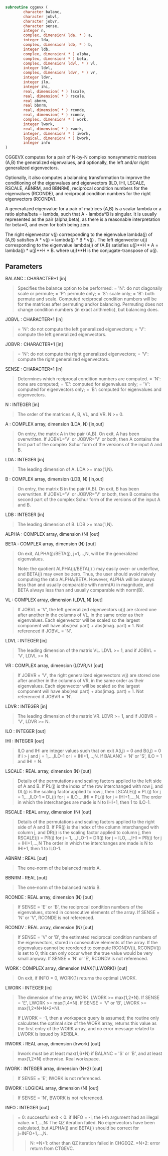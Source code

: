 ```fortran
subroutine cggevx (
        character balanc,
        character jobvl,
        character jobvr,
        character sense,
        integer n,
        complex, dimension( lda, * ) a,
        integer lda,
        complex, dimension( ldb, * ) b,
        integer ldb,
        complex, dimension( * ) alpha,
        complex, dimension( * ) beta,
        complex, dimension( ldvl, * ) vl,
        integer ldvl,
        complex, dimension( ldvr, * ) vr,
        integer ldvr,
        integer ilo,
        integer ihi,
        real, dimension( * ) lscale,
        real, dimension( * ) rscale,
        real abnrm,
        real bbnrm,
        real, dimension( * ) rconde,
        real, dimension( * ) rcondv,
        complex, dimension( * ) work,
        integer lwork,
        real, dimension( * ) rwork,
        integer, dimension( * ) iwork,
        logical, dimension( * ) bwork,
        integer info
)
```

CGGEVX computes for a pair of N-by-N complex nonsymmetric matrices
(A,B) the generalized eigenvalues, and optionally, the left and/or
right generalized eigenvectors.

Optionally, it also computes a balancing transformation to improve
the conditioning of the eigenvalues and eigenvectors (ILO, IHI,
LSCALE, RSCALE, ABNRM, and BBNRM), reciprocal condition numbers for
the eigenvalues (RCONDE), and reciprocal condition numbers for the
right eigenvectors (RCONDV).

A generalized eigenvalue for a pair of matrices (A,B) is a scalar
lambda or a ratio alpha/beta = lambda, such that A - lambda\*B is
singular. It is usually represented as the pair (alpha,beta), as
there is a reasonable interpretation for beta=0, and even for both
being zero.

The right eigenvector v(j) corresponding to the eigenvalue lambda(j)
of (A,B) satisfies
A \* v(j) = lambda(j) \* B \* v(j) .
The left eigenvector u(j) corresponding to the eigenvalue lambda(j)
of (A,B) satisfies
u(j)\*\*H \* A  = lambda(j) \* u(j)\*\*H \* B.
where u(j)\*\*H is the conjugate-transpose of u(j).

## Parameters
BALANC : CHARACTER\*1 [in]
> Specifies the balance option to be performed:
> = 'N':  do not diagonally scale or permute;
> = 'P':  permute only;
> = 'S':  scale only;
> = 'B':  both permute and scale.
> Computed reciprocal condition numbers will be for the
> matrices after permuting and/or balancing. Permuting does
> not change condition numbers (in exact arithmetic), but
> balancing does.

JOBVL : CHARACTER\*1 [in]
> = 'N':  do not compute the left generalized eigenvectors;
> = 'V':  compute the left generalized eigenvectors.

JOBVR : CHARACTER\*1 [in]
> = 'N':  do not compute the right generalized eigenvectors;
> = 'V':  compute the right generalized eigenvectors.

SENSE : CHARACTER\*1 [in]
> Determines which reciprocal condition numbers are computed.
> = 'N': none are computed;
> = 'E': computed for eigenvalues only;
> = 'V': computed for eigenvectors only;
> = 'B': computed for eigenvalues and eigenvectors.

N : INTEGER [in]
> The order of the matrices A, B, VL, and VR.  N >= 0.

A : COMPLEX array, dimension (LDA, N) [in,out]
> On entry, the matrix A in the pair (A,B).
> On exit, A has been overwritten. If JOBVL='V' or JOBVR='V'
> or both, then A contains the first part of the complex Schur
> form of the  versions of the input A and B.

LDA : INTEGER [in]
> The leading dimension of A.  LDA >= max(1,N).

B : COMPLEX array, dimension (LDB, N) [in,out]
> On entry, the matrix B in the pair (A,B).
> On exit, B has been overwritten. If JOBVL='V' or JOBVR='V'
> or both, then B contains the second part of the complex
> Schur form of the  versions of the input A and B.

LDB : INTEGER [in]
> The leading dimension of B.  LDB >= max(1,N).

ALPHA : COMPLEX array, dimension (N) [out]

BETA : COMPLEX array, dimension (N) [out]
> On exit, ALPHA(j)/BETA(j), j=1,...,N, will be the generalized
> eigenvalues.
> 
> Note: the quotient ALPHA(j)/BETA(j) ) may easily over- or
> underflow, and BETA(j) may even be zero.  Thus, the user
> should avoid naively computing the ratio ALPHA/BETA.
> However, ALPHA will be always less than and usually
> comparable with norm(A) in magnitude, and BETA always less
> than and usually comparable with norm(B).

VL : COMPLEX array, dimension (LDVL,N) [out]
> If JOBVL = 'V', the left generalized eigenvectors u(j) are
> stored one after another in the columns of VL, in the same
> order as their eigenvalues.
> Each eigenvector will be scaled so the largest component
> will have abs(real part) + abs(imag. part) = 1.
> Not referenced if JOBVL = 'N'.

LDVL : INTEGER [in]
> The leading dimension of the matrix VL. LDVL >= 1, and
> if JOBVL = 'V', LDVL >= N.

VR : COMPLEX array, dimension (LDVR,N) [out]
> If JOBVR = 'V', the right generalized eigenvectors v(j) are
> stored one after another in the columns of VR, in the same
> order as their eigenvalues.
> Each eigenvector will be scaled so the largest component
> will have abs(real part) + abs(imag. part) = 1.
> Not referenced if JOBVR = 'N'.

LDVR : INTEGER [in]
> The leading dimension of the matrix VR. LDVR >= 1, and
> if JOBVR = 'V', LDVR >= N.

ILO : INTEGER [out]

IHI : INTEGER [out]
> ILO and IHI are integer values such that on exit
> A(i,j) = 0 and B(i,j) = 0 if i > j and
> j = 1,...,ILO-1 or i = IHI+1,...,N.
> If BALANC = 'N' or 'S', ILO = 1 and IHI = N.

LSCALE : REAL array, dimension (N) [out]
> Details of the permutations and scaling factors applied
> to the left side of A and B.  If PL(j) is the index of the
> row interchanged with row j, and DL(j) is the scaling
> factor applied to row j, then
> LSCALE(j) = PL(j)  for j = 1,...,ILO-1
> = DL(j)  for j = ILO,...,IHI
> = PL(j)  for j = IHI+1,...,N.
> The order in which the interchanges are made is N to IHI+1,
> then 1 to ILO-1.

RSCALE : REAL array, dimension (N) [out]
> Details of the permutations and scaling factors applied
> to the right side of A and B.  If PR(j) is the index of the
> column interchanged with column j, and DR(j) is the scaling
> factor applied to column j, then
> RSCALE(j) = PR(j)  for j = 1,...,ILO-1
> = DR(j)  for j = ILO,...,IHI
> = PR(j)  for j = IHI+1,...,N
> The order in which the interchanges are made is N to IHI+1,
> then 1 to ILO-1.

ABNRM : REAL [out]
> The one-norm of the balanced matrix A.

BBNRM : REAL [out]
> The one-norm of the balanced matrix B.

RCONDE : REAL array, dimension (N) [out]
> If SENSE = 'E' or 'B', the reciprocal condition numbers of
> the eigenvalues, stored in consecutive elements of the array.
> If SENSE = 'N' or 'V', RCONDE is not referenced.

RCONDV : REAL array, dimension (N) [out]
> If SENSE = 'V' or 'B', the estimated reciprocal condition
> numbers of the eigenvectors, stored in consecutive elements
> of the array. If the eigenvalues cannot be reordered to
> compute RCONDV(j), RCONDV(j) is set to 0; this can only occur
> when the true value would be very small anyway.
> If SENSE = 'N' or 'E', RCONDV is not referenced.

WORK : COMPLEX array, dimension (MAX(1,LWORK)) [out]
> On exit, if INFO = 0, WORK(1) returns the optimal LWORK.

LWORK : INTEGER [in]
> The dimension of the array WORK. LWORK >= max(1,2\*N).
> If SENSE = 'E', LWORK >= max(1,4\*N).
> If SENSE = 'V' or 'B', LWORK >= max(1,2\*N\*N+2\*N).
> 
> If LWORK = -1, then a workspace query is assumed; the routine
> only calculates the optimal size of the WORK array, returns
> this value as the first entry of the WORK array, and no error
> message related to LWORK is issued by XERBLA.

RWORK : REAL array, dimension (lrwork) [out]
> lrwork must be at least max(1,6\*N) if BALANC = 'S' or 'B',
> and at least max(1,2\*N) otherwise.
> Real workspace.

IWORK : INTEGER array, dimension (N+2) [out]
> If SENSE = 'E', IWORK is not referenced.

BWORK : LOGICAL array, dimension (N) [out]
> If SENSE = 'N', BWORK is not referenced.

INFO : INTEGER [out]
> = 0:  successful exit
> < 0:  if INFO = -i, the i-th argument had an illegal value.
> = 1,...,N:
> The QZ iteration failed.  No eigenvectors have been
> calculated, but ALPHA(j) and BETA(j) should be correct
> for j=INFO+1,...,N.
> > N:  =N+1: other than QZ iteration failed in CHGEQZ.
> =N+2: error return from CTGEVC.
